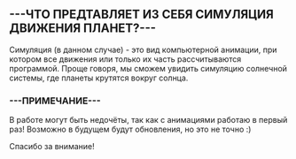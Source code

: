 ## ---ЧТО ПРЕДТАВЛЯЕТ ИЗ СЕБЯ СИМУЛЯЦИЯ ДВИЖЕНИЯ ПЛАНЕТ?---

Симуляция (в данном случае) -  это вид компьютерной анимации, при котором все движения или только их часть рассчитываются программой.
Проще говоря, мы сможем увидить симуляцию солнечной системы, где планеты крутятся вокруг солнца.

### ---ПРИМЕЧАНИЕ---

В работе могут быть недочёты, так как с анимациями работаю в первый раз! Возможно в будущем будут обновления, но это не точно :)

Спасибо за внимание!
